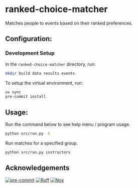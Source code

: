 # ranked-choice-matcher
Matches people to events based on their ranked preferences.

## Configuration:

### Development Setup

In the `ranked-choice-matcher` directory, run:
```bash
mkdir build data results events
```

To setup the virtual environment, run:
```bash
uv sync
pre-commit install
```

## Usage:

Run the command below to see help menu / program usage.
```bash
python src/run.py -h
```

Run matches for a specified group.
```bash
python src/run.py instructors
```

## Acknowledgements

[![pre-commit](https://img.shields.io/badge/pre--commit-enabled-brightgreen?logo=pre-commit)](https://github.com/pre-commit/pre-commit)
[![Ruff](https://img.shields.io/endpoint?url=https://raw.githubusercontent.com/astral-sh/ruff/main/assets/badge/v2.json)](https://github.com/astral-sh/ruff)
[![Nox](https://img.shields.io/badge/%F0%9F%A6%8A-Nox-D85E00.svg)](https://github.com/wntrblm/nox)
